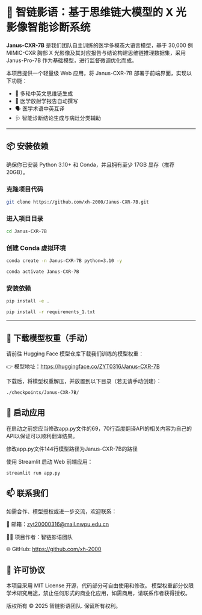 # 🩻 智链影语：基于思维链大模型的 X 光影像智能诊断系统

**Janus-CXR-7B** 是我们团队自主训练的医学多模态大语言模型，基于 30,000 例 MIMIC-CXR 胸部 X 光影像及其对应报告与结论构建思维链推理数据集，采用 Janus-Pro-7B 作为基础模型，进行监督微调优化而成。

本项目提供一个轻量级 Web 应用，将 Janus-CXR-7B 部署于前端界面，实现以下功能：

- 🧠 多轮中英文思维链生成  
- 📜 医学放射学报告自动撰写  
- 🗣️ 医学术语中英互译  
- 🩺 智能诊断结论生成与病灶分类辅助  

---

## 📦 安装依赖

确保你已安装 Python 3.10+ 和 Conda，并且拥有至少 17GB 显存（推荐 20GB）。


### 克隆项目代码
```bash
git clone https://github.com/xh-2000/Janus-CXR-7B.git
```

### 进入项目目录
```bash
cd Janus-CXR-7B
```

### 创建 Conda 虚拟环境
```bash
conda create -n Janus-CXR-7B python=3.10 -y
```

```bash
conda activate Janus-CXR-7B
```

### 安装依赖
```bash
pip install -e .
```

```bash
pip install -r requirements_1.txt
```

---

## 💾 下载模型权重（手动）

请前往 Hugging Face 模型仓库下载我们训练的模型权重：

👉 模型地址：https://huggingface.co/ZYT0316/Janus-CXR-7B

下载后，将模型权重解压，并放置到以下目录（若无请手动创建）：

```bash
./checkpoints/Janus-CXR-7B/
```

## 🚀 启动应用
在启动之前您应当修改app.py文件的69，70行百度翻译API的相关内容为自己的API以保证可以顺利翻译结果。

修改app.py文件144行模型路径为Janus-CXR-7B的路径

使用 Streamlit 启动 Web 前端应用：
```bash
streamlit run app.py
```

## 📫 联系我们

如需合作、模型授权或进一步交流，欢迎联系：

📧 邮箱：zyt20000316@mail.nwpu.edu.cn

🧑‍💻 项目作者：智链影语团队

🌐 GitHub: https://github.com/xh-2000

## 📜 许可协议
本项目采用 MIT License 开源，代码部分可自由使用和修改。
模型权重部分仅限学术研究用途，禁止任何形式的商业化应用，如需商用，请联系作者获得授权。

版权所有 © 2025 智链影语团队. 保留所有权利。
